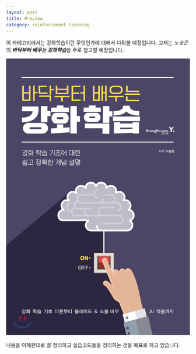 ```yaml
---
layout: post
title: Preview
category: reinforcement learning
---
```


이 카테고리에서는 강화학습이란 무엇인가에 대해서 다뤄볼 예정입니다. 교재는 *노승은*의 ***바닥부터 배우는 강화학습***을 주로 참고할 예정입니다.

<img src="/assets/images/study/machine_learning/reinforcement_learning/2022-12-26-preview.jpeg" 
     title="Reinforcement learning from scratch"
     alt="Reinforcement learning from scratch"
     class="img_center"/>

내용을 이해한대로 잘 정리하고 실습코드들을 정리하는 것을 목표로 하고 있습니다.

